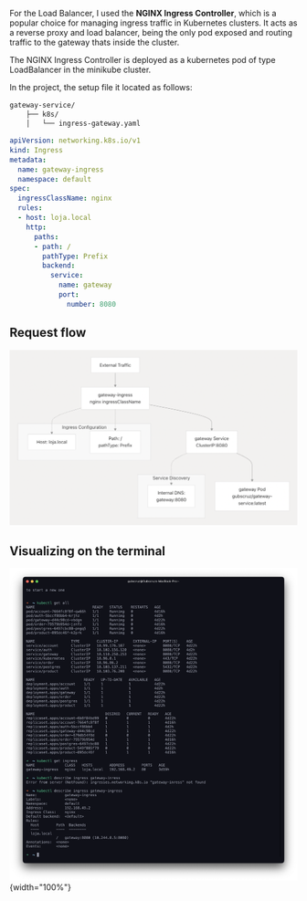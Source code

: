 For the Load Balancer, I used the **NGINX Ingress Controller**, which is a popular choice for managing ingress traffic in Kubernetes clusters. It acts as a reverse proxy and load balancer, being the only pod exposed and routing traffic to the gateway thats inside the cluster.

The NGINX Ingress Controller is deployed as a kubernetes pod of type LoadBalancer in the minikube cluster.

In the project, the setup file it located as follows:

```
gateway-service/
    ├── k8s/
    │   └── ingress-gateway.yaml
```

```yaml
apiVersion: networking.k8s.io/v1
kind: Ingress
metadata:
  name: gateway-ingress
  namespace: default
spec:
  ingressClassName: nginx
  rules:
  - host: loja.local
    http:
      paths:
      - path: /
        pathType: Prefix
        backend:
          service:
            name: gateway
            port:
              number: 8080
```

## Request flow

![](./img/traffic-logic.png)

## Visualizing on the terminal

![](./img/describe.png){width="100%"}